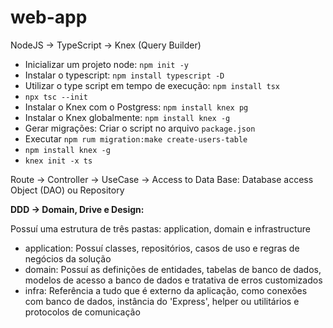 # web-app

NodeJS -> TypeScript -> Knex (Query Builder)

- Inicializar um projeto node: `npm init -y`
- Instalar o typescript: `npm install typescript -D`
- Utilizar o type script em tempo de execução: `npm install tsx`
- `npx tsc --init`
- Instalar o Knex com o Postgress: `npm install knex pg`
- Instalar o Knex globalmente: `npm install knex -g`
- Gerar migrações: Criar o script no arquivo `package.json`
- Executar `npm rum migration:make create-users-table`
- `npm install knex -g`
- `knex init -x ts`

Route -> Controller -> UseCase -> Access to Data Base: Database access Object (DAO) ou Repository

**DDD -> Domain, Drive e Design:**

Possuí uma estrutura de três pastas: application, domain e infrastructure

- application: Possuí classes, repositórios, casos de uso e regras de negócios da solução
- domain: Possuí as definições de entidades, tabelas de banco de dados, modelos de acesso a banco de dados e tratativa de erros customizados
- infra: Referência a tudo que é externo da aplicação, como conexões com banco de dados, instância do 'Express', helper ou utilitários e protocolos de comunicação
